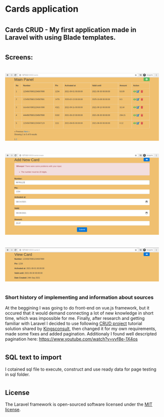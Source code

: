 # Cards application
#

#
## Cards CRUD - My first application made in Laravel with using Blade templates. #
#

## Screens:
#
![rendering index.png image failed](./screenshots/index.png)
#
![rendering add.png image failed](./screenshots/add.png)
#
![rendering view.png image failed](./screenshots/view.png)
#

### Short history of implementing and information about sources
At the beggining I was going to do front-end on vue.js framework, but it occured that it would demand connecting a lot of new knowledge in short time, which was impossible for me. Finally, after research and getting familiar with Laravel  I decided to use following [CRUD project](https://dev.to/kingsconsult/laravel-8-crud-bi9) tutorial solution shared by [Kingsconsult](https://github.com/Kingsconsult), then changed it for my own requirements, made some fixes and added pagination.
Additionaly I found well descripted pagination here:
https://www.youtube.com/watch?v=vvf8e-1X4os

#
#
## SQL text to import
I cotained sql file to execute, construct and use ready data for page testing in sql folder.
#
#

## License

The Laravel framework is open-sourced software licensed under the [MIT license](https://opensource.org/licenses/MIT).

